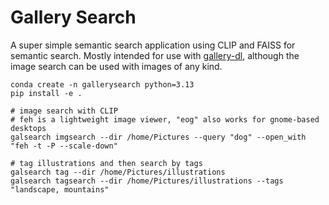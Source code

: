 # Gallery Search

A super simple semantic search application using CLIP and FAISS for semantic search.
Mostly intended for use with [gallery-dl](https://github.com/mikf/gallery-dl), although the image 
search can be used with images of any kind.

```shell
conda create -n gallerysearch python=3.13
pip install -e .

# image search with CLIP 
# feh is a lightweight image viewer, "eog" also works for gnome-based desktops
galsearch imgsearch --dir /home/Pictures --query "dog" --open_with "feh -t -P --scale-down"

# tag illustrations and then search by tags
galsearch tag --dir /home/Pictures/illustrations
galsearch tagsearch --dir /home/Pictures/illustrations --tags "landscape, mountains"
```